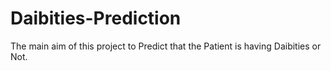 # Daibities-Prediction
The main aim of this project to Predict that the Patient is having Daibities or Not.
